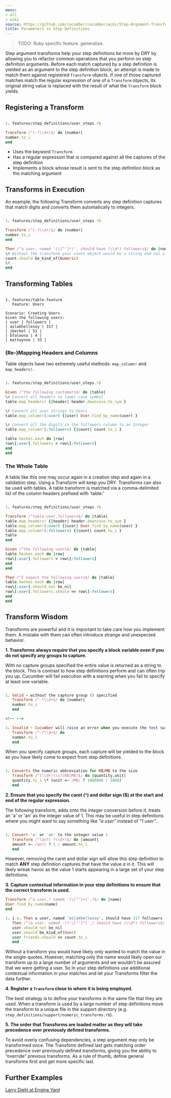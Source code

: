 ```yaml
---
menu:
- all
- wiki
source: https://github.com/cucumber/cucumber/wiki/Step-Argument-Transforms/
title: Parameters in Step Definitions
---
```


> TODO: Ruby specific feature. generalize.

Step argument transforms help your step definitions be more by DRY by allowing you to refactor common operations that you perform on step definition arguments. Before each match captured by a step definition is yielded as an argument to the step definition block, an attempt is made to match them against registered `Transform` objects. If one of those captured matches match the regular expression of one of a `Transform` objects, its original string value is replaced with the result of what the `Transform` block yields.

## Registering a Transform

```ruby

1. features/step_definitions/user_steps.rb

Transform /^(-?\\d+)$/ do |number|
number.to_i
end
```

- Uses the keyword `Transform`
- Has a regular expression that is compared against all the captures of the step definition
- Implements a block whose result is sent to the step definition block as the matching argument

## Transforms in Execution

An example, the following Transform converts any step definition captures that match digits and converts them automatically to integers.

```ruby

1. features/step_definitions/user_steps.rb

Transform /^(-?\\d+)$/ do |number|
number.to_i
end

Then /^a user, named '(\[^']*)', should have (\\d*) followers$/ do |name,count|
\# Without the transform your count object would be a string and not a number
count.should be_kind_of(Numeric)
\#...
end
```

## Transforming Tables

```gherkin

1. features/table.feature
   Feature: Users

Scenario: Creating Users
Given the following users:
| user | followers |
| aslakhellesoy | 317 |
| jberkel | 51 |
| bfaloona | 4 |
| mattwynne | 33 |
```

### (Re-)Mapping Headers and Columns

Table objects have two extremely useful methods: `map_column!` and `map_headers!`.

```ruby

1. features/step_definitions/user_steps.rb

Given /^the following customers$/ do |table|
\# Convert all headers to lower case symbol
table.map_headers! {|header| header.downcase.to_sym }

\# Convert all user strings to Users
table.map_column!(:user) {|user| User.find_by_name(user) }

\# Convert all the digits in the followers column to an Integer
table.map_column!(:followers) {|count| count.to_i }

table.hashes.each do |row|
row\[:user].followers = row\[:followers]
end
end
```

### The Whole Table

A table like this one may occur again in a creation step and again in a validation step. Using a Transform will keep you DRY. Transforms can also be used with tables. A table transform is matched via a comma-delimited list of the column headers prefixed with 'table:'

```ruby

1. features/step_definitions/user_steps.rb

Transform /^table:user,followers$/ do |table|
table.map_headers! {|header| header.downcase.to_sym }
table.map_column!(:user) {|user| User.find_by_name(user) }
table.map_column!(:followers) {|count| count.to_i }
table
end

Given /^the following users$/ do |table|
table.hashes.each do |row|
row\[:user].followers = row\[:followers]
end
end

Then /^I expect the following users$/ do |table|
table.hashes.each do |row|
row\[:user].should_not be_nil
row\[:user].followers.should == row\[:followers]
end
end
```

## Transform Wisdom

Transforms are powerful and it is important to take care how you implement them. A mistake with them can often introduce strange and unexpected behavior.

**1. Transforms always require that you specify a block variable even if you do not specify any groups to capture.**

With no capture groups specified the entire value is returned as a string to the block. This is contrast to how step definitions perform and can often trip you up. Cucumber will fail execution with a warning when you fail to specify at least one variable.

```ruby

1. Valid - without the capture group () specified
   Transform /^-?\\d+$/ do |number|
   number.to_i
   end

<!-- -->

1. Invalid - Cucumber will raise an error when you execute the test suite
   Transform /^-?\\d+$/ do
   number.to_i
   end
   ```

When you specify capture groups, each capture will be yielded to the block as you have likely come to expect from step definitions.

```ruby

1. Converts the numeric abbreviation for KB/MB to the size
   Transform /^(\\d+)\\s?(KB|MB)$/ do |quantity,unit|
   quantity.to_i \* (unit =~ /MB/ ? 1000000 : 1000)
   end
   ```

**2. Ensure that you specify the caret (^) and dollar sign ($) at the start and end of the regular expression.**

The following transform, adds onto the integer conversion before it, treats an 'a' or 'an' as the integer value of 1. This may be useful in step definitions where you might want to say something like *"a user"* instead of *"1 user"*.

```ruby

1. Convert 'a' or 'an' to the integer value 1
   Transform /^(an?|-?\\d+)$/ do |amount|
   amount =~ /an?/ ? 1 : amount.to_i
   end
   ```

However, removing the caret and dollar sign will allow this step definition to match **ANY** step definition captures that have the value *a* in it. This will likely wreak havoc as the value 1 starts appearing in a large set of your step definitions.

**3. Capture contextual information in your step definitions to ensure that the correct transform is used.**

```ruby
Transform /^a user,? named '(\[^']+)',?$/ do |name|
User.find_by_name(name)
end

1. i.e. Then a user, named 'aslakhellesoy', should have 317 followers
   Then /^(a user, named '(?:\[^']*)',) should have (\\d*) followers$/ do |user,count|
   user.should_not be_nil
   user.should be_kind_of(User)
   user.friends.should == count.to_i
   end
   ```

Without a transform you would have likely only wanted to match the value in the single-quotes. However, matching only the name would likely open our transform up to a large number of arguments and we wouldn't be assured that we were getting a user. So in your step definitions use additional contextual information in your matches and let your Transforms filter the data further.

**4. Register a `Transform` close to where it is being employed.**

The best strategy is to define your transforms in the same file that they are used. When a transform is used by a large number of step definitions move the transform to a unique file in the support directory (e.g. `step_definitions/support/numeric_transforms.rb`).

**5. The order that Transforms are loaded matter as they will take precedence over previously defined transforms.**

To avoid overly confusing dependencies, a step argument may only be transformed once. The Transform defined last gets matching order precedence over previously defined transforms, giving you the ability to “override” previous transforms. As a rule of thumb, define general transforms first and get more specific last.

## Further Examples

[Larry Diehl at Engine Yard](http://www.engineyard.com/blog/2009/cucumber-step-argument-transforms/)
